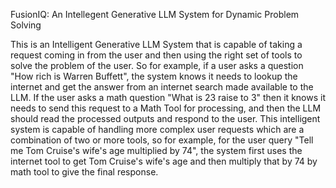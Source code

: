 FusionIQ: An Intellegent Generative LLM System for Dynamic Problem Solving

This is an Intelligent Generative LLM System that is capable of taking a request coming in from the user and then using the right set of tools to solve the problem of the user. 
So for example, if a user asks a question "How rich is Warren Buffett", the system knows it needs to lookup the internet and get the answer from an internet search made available to the LLM.
If the user asks a math question "What is 23 raise to 3" then it knows it needs to send this request to a Math Tool for processing, and then the LLM should read the processed outputs and respond to the user.
This intelligent system is capable of handling more complex user requests which are a combination of two or more tools, 
so for example, for the user query "Tell me Tom Cruise's wife's age multiplied by 74", the system first uses the internet tool to get Tom Cruise's wife's age and then multiply that by 74 by math tool to give the final response.
